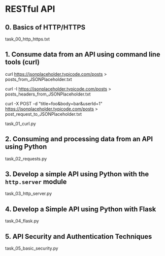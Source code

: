 # RESTful API

## 0. Basics of HTTP/HTTPS

task_00_http_https.txt

## 1. Consume data from an API using command line tools (curl)

curl https://jsonplaceholder.typicode.com/posts > posts_from_JSONPlaceholder.txt

curl -I https://jsonplaceholder.typicode.com/posts > posts_headers_from_JSONPlaceholder.txt

curl -X POST -d "title=foo&body=bar&userId=1" https://jsonplaceholder.typicode.com/posts > post_request_to_JSONPlaceholder.txt

task_01_curl.py

## 2. Consuming and processing data from an API using Python

task_02_requests.py

## 3. Develop a simple API using Python with the `http.server` module

task_03_http_server.py

## 4. Develop a Simple API using Python with Flask

task_04_flask.py 

## 5. API Security and Authentication Techniques

task_05_basic_security.py
